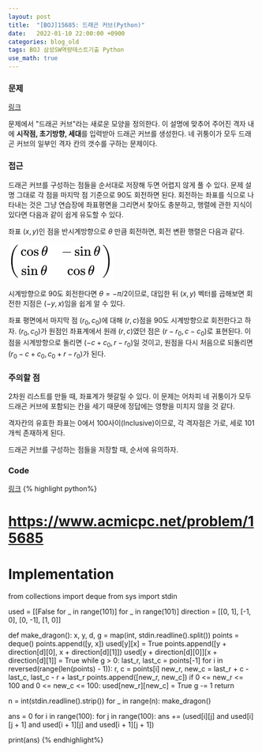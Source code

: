 ```yaml
---
layout: post
title:  "[BOJ]15685: 드래곤 커브(Python)"
date:   2022-01-10 22:00:00 +0900
categories: blog_old
tags: BOJ 삼성SW역량테스트기출 Python
use_math: true
---
```


### 문제
[링크](https://www.acmicpc.net/problem/15685)

문제에서 "드래곤 커브"라는 새로운 모양을 정의한다. 이 설명에 맞추어 주어진 격자 내에 **시작점, 초기방향, 세대**를 입력받아 드래곤 커브를 생성한다. 네 귀퉁이가 모두 드래곤 커브의 일부인 격자 칸의 갯수를 구하는 문제이다.

### 접근
드래곤 커브를 구성하는 점들을 순서대로 저장해 두면 어렵지 않게 풀 수 있다. 문제 설명 그대로 각 점을 마지막 점 기준으로 90도 회전하면 된다. 회전하는 좌표를 식으로 나타내는 것은 그냥 연습장에 좌표평면을 그리면서 찾아도 충분하고, 행렬에 관한 지식이 있다면 다음과 같이 쉽게 유도할 수 있다.

좌표 $(x, y)$인 점을 반시계방향으로 $\theta$ 만큼 회전하면, 회전 변환 행렬은 다음과 같다.


![Rotation Matrix](/assets/images/rotation_matrix.svg)

시계방향으로 90도 회전한다면 $\theta = -\pi /2$이므로, 대입한 뒤 $(x,y)$ 벡터를 곱해보면 회전한 지점은 $(-y,x)$임을 쉽게 알 수 있다.

좌표 평면에서 마지막 점 $(r_0,c_0)$에 대해 $(r,c)$점을 90도 시계방향으로 회전한다고 하자. $(r_0,c_0)$가 원점인 좌표계에서 원래 $(r,c)$였던 점은 $(r-r_0,c-c_0)$로 표현된다. 이 점을 시계방향으로 돌리면 $(-c+c_0,r-r_0)$일 것이고, 원점을 다시 처음으로 되돌리면 $(r_0-c+c_0,c_0+r-r_0)$가 된다.

### 주의할 점
2차원 리스트를 만들 때, 좌표계가 헷갈릴 수 있다. 이 문제는 어차피 네 귀퉁이가 모두 드래곤 커브에 포함되는 칸을 세기 때문에 정답에는 영향을 미치지 않을 것 같다.

격자칸의 유효한 좌표는 0에서 100사이(Inclusive)이므로, 각 격자점은 가로, 세로 101개씩 존재하게 된다.

드래곤 커브를 구성하는 점들을 저장할 때, 순서에 유의하자.

### Code
[링크](https://github.com/SeminKim/Problem-Solving/blob/master/BOJ/2201/15685.py)
{% highlight python%}
# https://www.acmicpc.net/problem/15685
# Implementation

from collections import deque
from sys import stdin

used = [[False for _ in range(101)] for _ in range(101)]
direction = [[0, 1], [-1, 0], [0, -1], [1, 0]]


def make_dragon():
    x, y, d, g = map(int, stdin.readline().split())
    points = deque()
    points.append([y, x])
    used[y][x] = True
    points.append([y + direction[d][0], x + direction[d][1]])
    used[y + direction[d][0]][x + direction[d][1]] = True
    while g > 0:
        last_r, last_c = points[-1]
        for i in reversed(range(len(points) - 1)):
            r, c = points[i]
            new_r, new_c = last_r + c - last_c, last_c - r + last_r
            points.append([new_r, new_c])
            if 0 <= new_r <= 100 and 0 <= new_c <= 100:
                used[new_r][new_c] = True
        g -= 1
    return


n = int(stdin.readline().strip())
for _ in range(n):
    make_dragon()

ans = 0
for i in range(100):
    for j in range(100):
        ans += (used[i][j] and used[i][j + 1] and used[i + 1][j] and used[i + 1][j + 1])

print(ans)
{% endhighlight%}